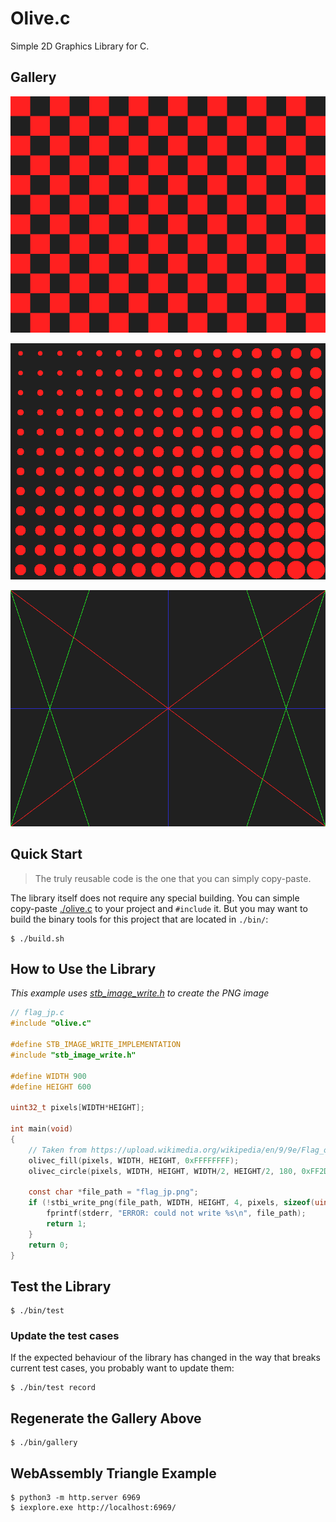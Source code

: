 # Olive.c

Simple 2D Graphics Library for C.

## Gallery

![checker](./imgs/checker.png)

![circle](./imgs/circle.png)

![lines](./imgs/lines.png)

## Quick Start

> The truly reusable code is the one that you can simply copy-paste.

The library itself does not require any special building. You can simple copy-paste [./olive.c](./olive.c) to your project and `#include` it. But you may want to build the binary tools for this project that are located in `./bin/`:

```console
$ ./build.sh
```

## How to Use the Library

*This example uses [stb_image_write.h](https://raw.githubusercontent.com/nothings/stb/master/stb_image_write.h) to create the PNG image*

```c
// flag_jp.c
#include "olive.c"

#define STB_IMAGE_WRITE_IMPLEMENTATION
#include "stb_image_write.h"

#define WIDTH 900
#define HEIGHT 600

uint32_t pixels[WIDTH*HEIGHT];

int main(void)
{
    // Taken from https://upload.wikimedia.org/wikipedia/en/9/9e/Flag_of_Japan.svg
    olivec_fill(pixels, WIDTH, HEIGHT, 0xFFFFFFFF);
    olivec_circle(pixels, WIDTH, HEIGHT, WIDTH/2, HEIGHT/2, 180, 0xFF2D00BC);

    const char *file_path = "flag_jp.png";
    if (!stbi_write_png(file_path, WIDTH, HEIGHT, 4, pixels, sizeof(uint32_t)*WIDTH)) {
        fprintf(stderr, "ERROR: could not write %s\n", file_path);
        return 1;
    }
    return 0;
}
```

## Test the Library

```console
$ ./bin/test
```

### Update the test cases

If the expected behaviour of the library has changed in the way that breaks current test cases, you probably want to update them:

```console
$ ./bin/test record
```

## Regenerate the Gallery Above

```console
$ ./bin/gallery
```

## WebAssembly Triangle Example

```console
$ python3 -m http.server 6969
$ iexplore.exe http://localhost:6969/
```
